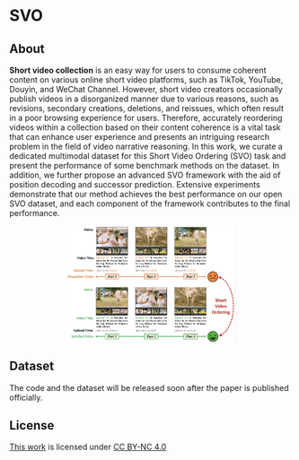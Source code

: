 # SVO

## About
**Short video collection** is an easy way for users to consume coherent content on various online short video platforms, such as TikTok, YouTube, Douyin, and WeChat Channel. 
However, short video creators occasionally publish videos in a disorganized manner due to various reasons, such as revisions, secondary creations, deletions, and reissues, which often result in a poor browsing experience for users. 
Therefore, accurately reordering videos within a collection based on their content coherence is a vital task that can enhance user experience and presents an intriguing research problem in the field of video narrative reasoning. 
In this work, we curate a dedicated multimodal dataset for this Short Video Ordering (SVO) task and present the performance of some benchmark methods on the dataset. 
In addition, we further propose an advanced SVO framework with the aid of position decoding and successor prediction. Extensive experiments demonstrate that our method achieves the best performance on our open SVO dataset, and each component of the framework contributes to the final performance. 

<div align="center">
    <img src="Figure/svo.png" width="60%" alt="svo" align="center">
</div>

## Dataset
The code and the dataset will be released soon after the paper is published officially.

## License
<p xmlns:cc="http://creativecommons.org/ns#" ><a rel="cc:attributionURL" href="https://github.com/ShipingGe/SVO">This work</a> is licensed under <a href="https://creativecommons.org/licenses/by-nc/4.0/?ref=chooser-v1" target="_blank" rel="license noopener noreferrer" style="display:inline-block;">CC BY-NC 4.0<img style="height:22px!important;margin-left:3px;vertical-align:text-bottom;" src="https://mirrors.creativecommons.org/presskit/icons/cc.svg?ref=chooser-v1" alt=""><img style="height:22px!important;margin-left:3px;vertical-align:text-bottom;" src="https://mirrors.creativecommons.org/presskit/icons/by.svg?ref=chooser-v1" alt=""><img style="height:22px!important;margin-left:3px;vertical-align:text-bottom;" src="https://mirrors.creativecommons.org/presskit/icons/nc.svg?ref=chooser-v1" alt=""></a></p>
